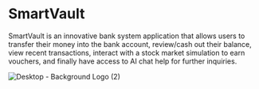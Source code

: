 # SmartVault
SmartVault is an innovative bank system application that allows users to transfer their money into the bank account, review/cash out their balance, view recent transactions, interact with a stock market simulation to earn vouchers, and finally have access to AI chat help for further inquiries. 

![Desktop - Background Logo (2)](https://github.com/Danial-Suhail/SmartVault/assets/67494021/c6124fce-574d-4c29-9e90-2f3f23b099a8)
